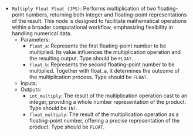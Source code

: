 - `Multiply Float Float (JPS)`: Performs multiplication of two floating-point numbers, returning both integer and floating-point representations of the result. This node is designed to facilitate mathematical operations within a broader computational workflow, emphasizing flexibility in handling numerical data.
    - Parameters:
        - `float_a`: Represents the first floating-point number to be multiplied. Its value influences the multiplication operation and the resulting output. Type should be `FLOAT`.
        - `float_b`: Represents the second floating-point number to be multiplied. Together with float_a, it determines the outcome of the multiplication process. Type should be `FLOAT`.
    - Inputs:
    - Outputs:
        - `int_multiply`: The result of the multiplication operation cast to an integer, providing a whole number representation of the product. Type should be `INT`.
        - `float_multiply`: The result of the multiplication operation as a floating-point number, offering a precise representation of the product. Type should be `FLOAT`.
